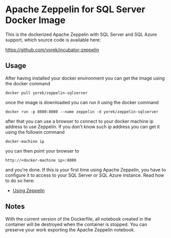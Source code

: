 # Apache Zeppelin for SQL Server Docker Image
This is the dockerized Apache Zeppelin with SQL Server and SQL Azure support, which source code is available here:

https://github.com/yorek/incubator-zeppelin

## Usage 

After having installed your docker environment you can get the image using the docker command

    docker pull yorek/zeppelin-sqlserver

once the image is downloaded you can run it using the docker command

    docker run -p 8080:8080 --name zeppelin -d yorek/zeppelin-sqlserver

after that you can use a browser to connect to your docker machine ip address to use Zeppelin. If you don't know such ip address you can get it using the followin command

    docker-machine ip

you can then point your browser to

    http://<docker-machine ip>:8080

and you're done. If this is your first time using Apache Zeppelin, you have to configure it to access to your SQL Server or SQL Azure instance. Read how to do so here: 

 - [Using Zeppelin](https://github.com/yorek/incubator-zeppelin#using-zeppelin)

## Notes

With the current version of the Dockerfile, all notebook created in the container will be destroyed when the container is stopped. You can preserve your work exporting the Apache Zeppelin notebook.
